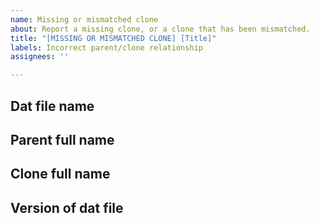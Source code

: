 ```yaml
---
name: Missing or mismatched clone
about: Report a missing clone, or a clone that has been mismatched.
title: "[MISSING OR MISMATCHED CLONE] [Title]"
labels: Incorrect parent/clone relationship
assignees: ''

---
```


## Dat file name


## Parent full name


## Clone full name


## Version of dat file
